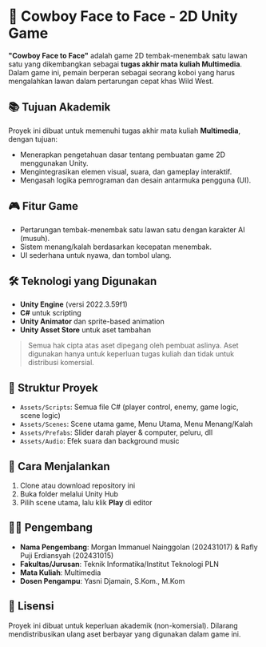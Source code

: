 # 🤠 Cowboy Face to Face - 2D Unity Game

**"Cowboy Face to Face"** adalah game 2D tembak-menembak satu lawan satu yang dikembangkan sebagai **tugas akhir mata kuliah Multimedia**. Dalam game ini, pemain berperan sebagai seorang koboi yang harus mengalahkan lawan dalam pertarungan cepat khas Wild West.

## 📚 Tujuan Akademik
Proyek ini dibuat untuk memenuhi tugas akhir mata kuliah **Multimedia**, dengan tujuan:
- Menerapkan pengetahuan dasar tentang pembuatan game 2D menggunakan Unity.
- Mengintegrasikan elemen visual, suara, dan gameplay interaktif.
- Mengasah logika pemrograman dan desain antarmuka pengguna (UI).

## 🎮 Fitur Game
- Pertarungan tembak-menembak satu lawan satu dengan karakter AI (musuh).
- Sistem menang/kalah berdasarkan kecepatan menembak.
- UI sederhana untuk nyawa, dan tombol ulang.

## 🛠️ Teknologi yang Digunakan
- **Unity Engine** (versi 2022.3.59f1)
- **C#** untuk scripting
- **Unity Animator** dan sprite-based animation
- **Unity Asset Store** untuk aset tambahan

> Semua hak cipta atas aset dipegang oleh pembuat aslinya. Aset digunakan hanya untuk keperluan tugas kuliah dan tidak untuk distribusi komersial.

## 📂 Struktur Proyek
- `Assets/Scripts`: Semua file C# (player control, enemy, game logic, scene logic)
- `Assets/Scenes`: Scene utama game, Menu Utama, Menu Menang/Kalah
- `Assets/Prefabs`: Slider darah player & computer, peluru, dll
- `Assets/Audio`: Efek suara dan background music

## 🚀 Cara Menjalankan
1. Clone atau download repository ini
2. Buka folder melalui Unity Hub
3. Pilih scene utama, lalu klik **Play** di editor

## 👨‍💻 Pengembang
- **Nama Pengembang**: Morgan Immanuel Nainggolan (202431017) & Rafly Puji Erdiansyah (202431015)
- **Fakultas/Jurusan**: Teknik Informatika/Institut Teknologi PLN
- **Mata Kuliah**: Multimedia
- **Dosen Pengampu**: Yasni Djamain, S.Kom., M.Kom

## 📄 Lisensi
Proyek ini dibuat untuk keperluan akademik (non-komersial). Dilarang mendistribusikan ulang aset berbayar yang digunakan dalam game ini.
